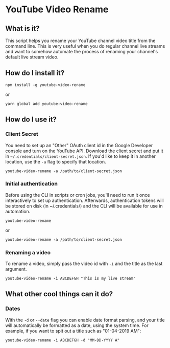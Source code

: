 # YouTube Video Rename

## What is it?
This script helps you rename your YouTube channel video title from the command line. This is very useful when you do regular channel live streams and want to somehow automate the process of renaming your channel's default live stream video.

## How do I install it?
```
npm install -g youtube-video-rename
```
or
```
yarn global add youtube-video-rename
```

## How do I use it?

### Client Secret
You need to set up an "Other" OAuth client id in the Google Developer console and turn on the YouTube API. Download the client secret and put it in `~/.credentials/client-secret.json`. If you'd like to keep it in another location, use the `-a` flag to specify that location.
```
youtube-video-rename -a /path/to/client-secret.json
```

### Initial authentication
Before using the CLI in scripts or cron jobs, you'll need to run it once interactively to set up authentication. Afterwards, authentication tokens will be stored on disk (in ~/.credentials/) and the CLI will be available for use in automation.
```
youtube-video-rename
```
or
```
youtube-video-rename -a /path/to/client-secret.json
```

### Renaming a video
To rename a video, simply pass the video id with `-i` and the title as the last argument.
```
youtube-video-rename -i ABCDEFGH "This is my live stream"
```

## What other cool things can it do?

### Dates
With the `-d` or `--date` flag you can enable date format parsing, and your title will automatically be formatted as a date, using the system time.
For example, if you want to spit out a title such as "01-04-2019 AM":
```
youtube-video-rename -i ABCDEFGH -d "MM-DD-YYYY A"
```
